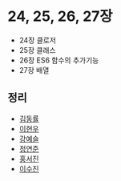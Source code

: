 # 24, 25, 26, 27장
- 24장 클로저
- 25장 클래스
- 26장 ES6 함수의 추가기능
- 27장 배열

## 정리
- [김동률](dongryul.md)
- [이현우]()
- [강예슬]()
- [정연준](yeonjun.md)
- [홍서진](seojinHong.md)
- [이수진](sjlee.md)

